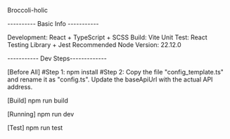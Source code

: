 Broccoli-holic

---------- Basic Info -----------

Development: React + TypeScript + SCSS
Build: Vite
Unit Test: React Testing Library + Jest
Recommended Node Version: 22.12.0

----------- Dev Steps-------------

[Before All]
#Step 1: npm install
#Step 2: Copy the file "config_template.ts" and rename it as "config.ts". Update the baseApiUrl with the actual API address.

[Build]
npm run build

[Running]
npm run dev

[Test]
npm run test

